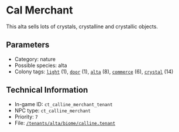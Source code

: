 # Cal Merchant

This alta sells lots of crystals, crystalline and crystallic objects.

## Parameters

- Category: nature
- Possible species: alta
- Colony tags: [`light`](https://ceterai.github.io/MyEnternia/Wiki/Tags/Light) (1), [`door`](https://ceterai.github.io/MyEnternia/Wiki/Tags/Door) (1), [`alta`](https://ceterai.github.io/MyEnternia/Wiki/Tags/Alta) (8), [`commerce`](https://ceterai.github.io/MyEnternia/Wiki/Tags/Commerce) (6), [`crystal`](https://ceterai.github.io/MyEnternia/Wiki/Tags/Crystal) (14)

## Technical Information

- In-game ID: `ct_calline_merchant_tenant`
- NPC type: `ct_calline_merchant`
- Priority: `7`
- File: [`/tenants/alta/biome/calline.tenant`](https://github.com/Ceterai/Enternia/blob/main/tenants/alta/biome/calline.tenant)
